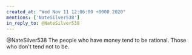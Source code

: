 ```yaml
---
created_at: "Wed Nov 11 12:06:00 +0000 2020"
mentions: ['NateSilver538']
in_reply_to: @NateSilver538
---
```


@NateSilver538 The people who have money tend to be rational. Those who don't tend not to be.